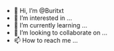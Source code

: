 - 👋 Hi, I’m @Buritxt
- 👀 I’m interested in ...
- 🌱 I’m currently learning ...
- 💞️ I’m looking to collaborate on ...
- 📫 How to reach me ...

<!---
Buritxt/Buritxt is a ✨ special ✨ repository because its `README.md` (this file) appears on your GitHub profile.
You can click the Preview link to take a look at your changes.
--->
